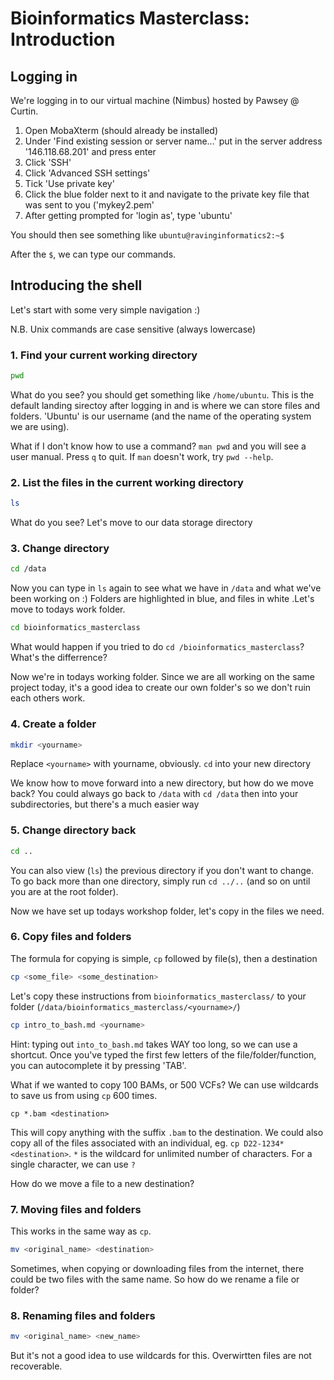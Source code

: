 # Bioinformatics Masterclass: Introduction

## **Logging in**

We're logging in to our virtual machine (Nimbus) hosted by Pawsey @ Curtin. 
1. Open MobaXterm (should already be installed)
2. Under 'Find existing session or server name...' put in the server address '146.118.68.201' and press enter
3. Click 'SSH'
4. Click 'Advanced SSH settings'
5. Tick 'Use private key'
6. Click the blue folder next to it and navigate to the private key file that was sent to you ('mykey2.pem'
7. After getting prompted for 'login as', type 'ubuntu'

You should then see something like
`ubuntu@ravinginformatics2:~$`

After the `$`, we can type our commands.

## **Introducing the shell**

Let's start with some very simple navigation :)

N.B. Unix commands are case sensitive (always lowercase)

### **1. Find your current working directory**

  ```bash
  pwd
  ```

  What do you see? you should get something like `/home/ubuntu`. This is the default landing sirectoy after logging in and is where we can store files and folders. 'Ubuntu' is our username (and the name of the operating system we are using).

  What if I don't know how to use a command?
  `man pwd` and you will see a user manual. Press `q` to quit. If `man` doesn't work, try `pwd --help`.


### **2. List the files in the current working directory**

  ```bash
  ls
  ```

  What do you see?
  Let's move to our data storage directory

### **3. Change directory**

  ```bash
  cd /data
  ```

  Now you can type in `ls` again to see what we have in `/data` and what we've been working on :) 
  Folders are highlighted in blue, and files in white .Let's move to todays work folder. 

  ```bash
  cd bioinformatics_masterclass
  ```

  What would happen if you tried to do `cd /bioinformatics_masterclass`? What's the differrence?

  Now we're in todays working folder. Since we are all working on the same project today, it's a good idea to create our own folder's so we don't ruin each others work.

### **4. Create a folder**

  ```bash
  mkdir <yourname>
  ```

  Replace `<yourname>` with yourname, obviously.
  `cd` into your new directory

  We know how to move forward into a new directory, but how do we move back?
  You could always go back to `/data` with `cd /data` then into your subdirectories, but there's a much easier way

### **5. Change directory back**

  ```bash
  cd ..
  ```

  You can also view (`ls`) the previous directory if you don't want to change.
  To go back more than one directory, simply run `cd ../..` (and so on until you are at the root folder).

  Now we have set up todays workshop folder, let's copy in the files we need.

### **6. Copy files and folders**

  The formula for copying is simple, `cp` followed by file(s), then a destination

  ```bash
  cp <some_file> <some_destination>
  ```

  Let's copy these instructions from `bioinformatics_masterclass/` to your folder (`/data/bioinformatics_masterclass/<yourname>/`)

  ```bash
  cp intro_to_bash.md <yourname>
  ```

  Hint: typing out `into_to_bash.md` takes WAY too long, so we can use a shortcut. Once you've typed the first few letters of the file/folder/function, you can autocomplete it by pressing 'TAB'.

  What if we wanted to copy 100 BAMs, or 500 VCFs? We can use wildcards to save us from using `cp` 600 times.

  `cp *.bam <destination>`

  This will copy anything with the suffix `.bam` to the destination. We could also copy all of the files associated with an individual, eg. `cp D22-1234* <destination>`. `*` is the wildcard for unlimited number of characters. For a single character, we can use `?`

  How do we move a file to a new destination?

### **7. Moving files and folders**

  This works in the same way as `cp`.

  ```bash
  mv <original_name> <destination>
  ```

  Sometimes, when copying or downloading files from the internet, there could be two files with the same name. So how do we rename a file or folder?

  ### **8. Renaming files and folders**

  ```bash
  mv <original_name> <new_name>
  ```

  But it's not a good idea to use wildcards for this. Overwirtten files are not recoverable.

## 
